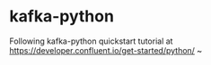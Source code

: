 # kafka-python
Following kafka-python quickstart tutorial at https://developer.confluent.io/get-started/python/ ~
